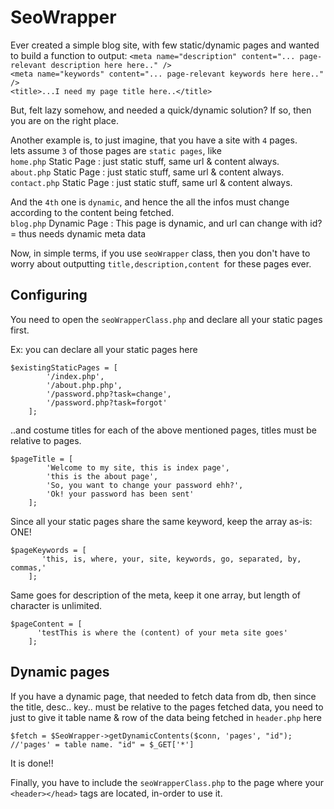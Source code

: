 SeoWrapper
===========================

Ever created a simple blog site, with few static/dynamic pages and wanted to build a function to output:
`<meta name="description" content="... page-relevant description here here.." />`      
`<meta name="keywords" content="... page-relevant keywords here here.." />`    
`<title>...I need my page title here..</title>`
	
But, felt lazy somehow, and needed a quick/dynamic solution? If so, then you are on the right place. 


Another example is, to just imagine, that you have a site with `4` pages.     
lets assume `3` of those pages are `static pages`, like    
        `home.php`  Static Page : just static stuff, same url & content always.    
        `about.php`  Static Page : just static stuff, same url & content always.     
        `contact.php`  Static Page : just static stuff, same url & content always.     
        
And the `4th` one is `dynamic`, and hence the all the infos must change according to the content being fetched.     
        `blog.php` Dynamic Page : This page is dynamic, and url can change with id?= thus needs dynamic meta data
        
Now, in simple terms, if you use `seoWrapper` class, then you don't have to worry about outputting `title,description,content
`for these pages ever. 
        

## Configuring

You need to open the `seoWrapperClass.php` and declare all your static pages first. 

Ex:  you can declare all your static pages here

    $existingStaticPages = [
            '/index.php',
            '/about.php.php',
            '/password.php?task=change',
            '/password.php?task=forgot'
        ];
		 


..and costume titles for each of the above mentioned pages, titles must be relative to pages. 

    $pageTitle = [
            'Welcome to my site, this is index page',
            'this is the about page',
            'So, you want to change your password ehh?',
            'Ok! your password has been sent'
        ];



Since all your static pages share the same keyword, keep the array as-is: ONE! 

    $pageKeywords = [
           'this, is, where, your, site, keywords, go, separated, by, commas,'
        ];


Same goes for description of the meta, keep it one array, but length of character is unlimited.  

    $pageContent = [
          'testThis is where the (content) of your meta site goes'
        ];



## Dynamic pages
If you have a dynamic page, that needed to fetch data from db, then since the title, desc.. key.. must be relative 
to the pages fetched data, you need to just to give it table name & row of the data being fetched in `header.php` here

`$fetch = $SeoWrapper->getDynamicContents($conn, 'pages', "id"); //'pages' = table name. "id" = $_GET['*']`

It is done!! 

Finally, you have to include the `seoWrapperClass.php` to the page where your `<header></head>` tags are located, in-order to use it.	
